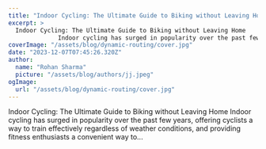 ```yaml
---
title: "Indoor Cycling: The Ultimate Guide to Biking without Leaving Home"
excerpt: >
  Indoor Cycling: The Ultimate Guide to Biking without Leaving Home
              Indoor cycling has surged in popularity over the past few years, offering cyclists a way to train effectively regardless o
coverImage: "/assets/blog/dynamic-routing/cover.jpg"
date: "2023-12-07T07:45:26.320Z"
author:
  name: "Rohan Sharma"
  picture: "/assets/blog/authors/jj.jpeg"
ogImage:
  url: "/assets/blog/dynamic-routing/cover.jpg"
---
```


Indoor Cycling: The Ultimate Guide to Biking without Leaving Home
            Indoor cycling has surged in popularity over the past few years, offering cyclists a way to train effectively regardless of weather conditions, and providing fitness enthusiasts a convenient way to...